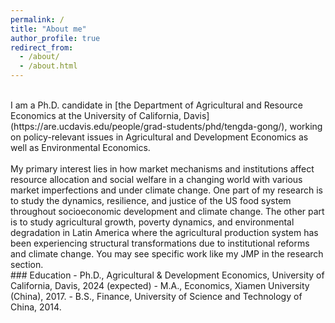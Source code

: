 ```yaml
---
permalink: /
title: "About me"
author_profile: true
redirect_from: 
  - /about/
  - /about.html
---
```


<br>
I am a Ph.D. candidate in [the Department of Agricultural and Resource Economics at the University of California, Davis](https://are.ucdavis.edu/people/grad-students/phd/tengda-gong/), working on policy-relevant issues in Agricultural and Development Economics as well as Environmental Economics. 
<br> 
<br>
My primary interest lies in how market mechanisms and institutions affect resource allocation and social welfare in a changing world with various market imperfections and under climate change. One part of my research is to study the dynamics, resilience, and justice of the US food system throughout socioeconomic development and climate change. The other part is to study agricultural growth, poverty dynamics, and environmental degradation in Latin America where the agricultural production system has been experiencing structural transformations due to institutional reforms and climate change. You may see specific work like my JMP in the research section.
<br>
### Education
- Ph.D., Agricultural & Development Economics, University of California, Davis, 2024 (expected)
- M.A., Economics, Xiamen University (China), 2017.
- B.S., Finance, University of Science and Technology of China, 2014.
<br>
